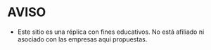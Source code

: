 # AVISO
- Este sitio es una réplica con fines educativos. No está afiliado ni asociado con las empresas aqui propuestas.
